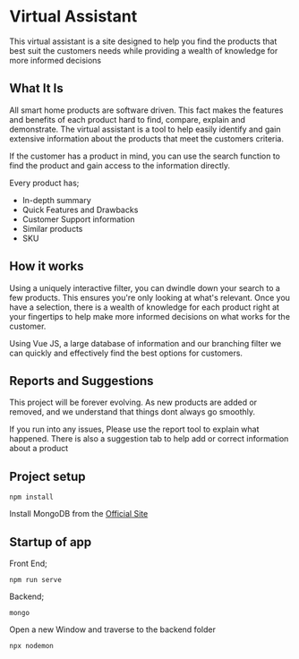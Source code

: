 # Virtual Assistant

This virtual assistant is a site designed to help you find the products that best suit the customers needs while providing a wealth of knowledge for more informed decisions

## What It Is

All smart home products are software driven. This fact makes the features and benefits of each product hard to find, compare, explain and demonstrate.
The virtual assistant is a tool to help easily identify and gain extensive information about the products that meet the customers criteria.

If the customer has a product in mind, you can use the search function to find the product and gain access to the information directly.

Every product has;

- In-depth summary
- Quick Features and Drawbacks
- Customer Support information
- Similar products
- SKU

## How it works

Using a uniquely interactive filter, you can dwindle down your search to a few products. This ensures you're only looking at what's relevant.
Once you have a selection, there is a wealth of knowledge for each product right at your fingertips to help make more informed decisions on what works for the customer.

Using Vue JS, a large database of information and our branching filter we can quickly and effectively find the best options for customers.

## Reports and Suggestions

This project will be forever evolving. As new products are added or removed, and we understand that things dont always go smoothly.

If you run into any issues, Please use the report tool to explain what happened.
There is also a suggestion tab to help add or correct information about a product

## Project setup

```
npm install
```

Install MongoDB from the [Official Site](https://www.mongodb.com/try/download/community)

## Startup of app

Front End;

```
npm run serve
```

Backend;

```
mongo
```

Open a new Window and traverse to the backend folder

```
npx nodemon
```
